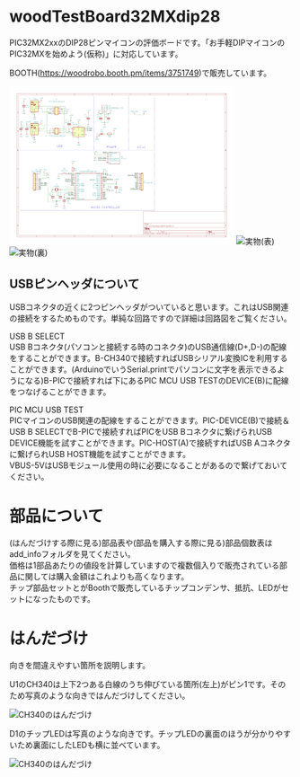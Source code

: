 # woodTestBoard32MXdip28

PIC32MX2xxのDIP28ピンマイコンの評価ボードです。「お手軽DIPマイコンのPIC32MXを始めよう(仮称)」に対応しています。

BOOTH(https://woodrobo.booth.pm/items/3751749)で販売しています。

<img src="./add_info/schematic.png" alt="回路図" width="400"/>  

<img src="./add_info/board_omote.JPG" alt="実物(表)" width="300"/>
<img src="./add_info/board_ura.JPG" alt="実物(裏)" width="300"/>  

## USBピンヘッダについて  
USBコネクタの近くに2つピンヘッダがついていると思います。これはUSB関連の接続をするためものです。単純な回路ですので詳細は回路図をご覧ください。  
  
USB B SELECT  
USB Bコネクタ(パソコンと接続する時のコネクタ)のUSB通信線(D+,D-)の配線をすることができます。B-CH340で接続すればUSBシリアル変換ICを利用することができます。(ArduinoでいうSerial.printでパソコンに文字を表示できるようになる)B-PICで接続すれば下にあるPIC MCU USB TESTのDEVICE(B)に配線をつなげることができます。  
  
PIC MCU USB TEST  
PICマイコンのUSB関連の配線をすることができます。PIC-DEVICE(B)で接続＆USB B SELECTでB-PICで接続すればPICをUSB Bコネクタに繋げられUSB DEVICE機能を試すことができます。PIC-HOST(A)で接続すればUSB Aコネクタに繋げられUSB HOST機能を試すことができます。  
VBUS-5VはUSBモジュール使用の時に必要になることがあるので繋げておいてください。	  
  
# 部品について

(はんだづけする際に見る)部品表や(部品を購入する際に見る)部品個数表はadd_infoフォルダを見てください。  
価格は1部品あたりの値段を計算していますので複数個入りで販売されている部品に関しては購入金額はこれよりも高くなります。  
チップ部品セットとがBoothで販売しているチップコンデンサ、抵抗、LEDがセットになったものです。

# はんだづけ

向きを間違えやすい箇所を説明します。

U1のCH340は上下2つある白線のうち伸びている箇所(左上)がピン1です。そのため写真のような向きではんだづけしてください。

<img src="./add_info/CH340.JPG" alt="CH340のはんだづけ" width="300"/>  
  
D1のチップLEDは写真のような向きです。チップLEDの裏面のほうが分かりやすいため裏面にしたLEDも横に並べています。

<img src="./add_info/LED.JPG" alt="CH340のはんだづけ" width="300"/>  